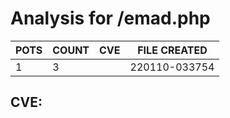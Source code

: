 # Analysis for /emad.php
| POTS | COUNT | CVE | FILE CREATED |
|---|---|---|---|
| 1 | 3 | | 220110-033754 |

## CVE: 